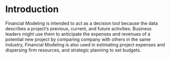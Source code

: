 # Introduction

Financial Modeling is intended to act as a decision tool because the data describes a project’s previous, current, and future activities. Business leaders might use them to anticipate the expenses and revenues of a potential new project by comparing company with others in the same industry, Financial Modeling is also used in estimating project expenses and dispersing firm resources, and strategic planning to set budgets.
